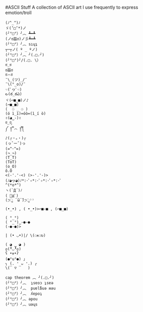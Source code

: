 #ASCII Stuff
A collection of ASCII art I use frequently to express emotion/troll


    (ﾉ^_^)ﾉ
    ゞ(’□’*)ノ
    (╯°□°）╯︵ ┻━┻
    (ノಠ益ಠ)ノ彡┻━┻
    (╯°□°）╯︵ sıɥʇ
    ┬─┬ノ( º _ ºノ)
    (╯°□°）╯︵ ╯(.□.╯)
    (╯°□°)╯/(.□. \）
    ಠ_ಠ
    ಠ益ಠ
    ಠ෴ಠ
    ¯\_(ツ)_/¯
    ¯\(°_o)/¯
    ☜(ﾟヮﾟ☜)
    ౿(ఠ_ఠఎ)
    ヾ(⌐■_■)ノ♪
    (⌐■_■)
    (  ⚆ _ ⚆ )
    (ó ì_í)=óò=(ì_í ò)
    ✌(◕‿-)✌
    ಠ_ರೃ
    ༼ ༎ຶ ෴ ༎ຶ༽
    ♪(┌・。・)┌
    (っˆーˆ)っ
    (=^･^=)
    (¬_¬)
    (T_T)
    (ToT)
    (o_O)
    õ.O
    <(-'.'-<) (>-'.'-)>
    (ﾉ◕ヮ◕)ﾉ*:･ﾟ✧*:･ﾟ✧*:･ﾟ✧*:･ﾟ
    ^(*o*^)
    ヽ(`Д´)ﾉ
    ( ﾟдﾟ)
    (੭ु ‾̑ω‾̑)੭ु⁾⁾

    (•_•) , ( •_•)>⌐■-■ , (⌐■_■)

    ( °_°)
    ( °_°)‿‑●‑●
    (‑●‑●)>

    | (• ◡•)|/ \(❍ᴥ❍ʋ)

    ( ◕ ‿ ◕ )
    ლ(╹◡╹ლ)
    ʕ •ᴥ•ʔ
    (●°u°●)​ 」
    ╮ (. ❛ ᴗ ❛.) ╭
    \(‾ ▽ ‾   )

    cap theorem ︵ ╯(.□.╯)
    (╯°□°）╯︵  ʇsɐoɔ ʇsɐǝ
    (╯°□°）╯︵  puɐlƃuǝ ʍǝu
    (╯°□°）╯︵  ʎɐpoʇ
    (╯°□°）╯︵ ǝpou
    (╯°□°）╯︵ uǝɥs
